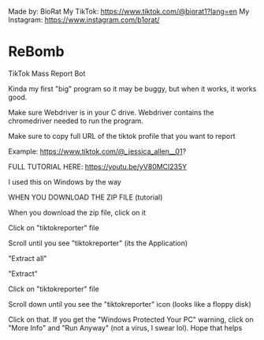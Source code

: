 Made by: BioRat
My TikTok: https://www.tiktok.com/@biorat1?lang=en
My Instagram: https://www.instagram.com/b1orat/


# ReBomb
TikTok Mass Report Bot

Kinda my first "big" program so it may be buggy, but when it works, it works good. 

Make sure Webdriver is in your C drive. Webdriver contains the chromedriver needed to run the program.

Make sure to copy full URL of the tiktok profile that you want to report

Example: https://www.tiktok.com/@_jessica_allen__01?

FULL TUTORIAL HERE: https://youtu.be/yV80MCl235Y

I used this on Windows by the way


WHEN YOU DOWNLOAD THE ZIP FILE (tutorial)

When you download the zip file, click on it

Click on "tiktokreporter" file

Scroll until you see "tiktokreporter" (its the Application)

"Extract all" 

"Extract"

Click on "tiktokreporter" file 

Scroll down until you see the "tiktokreporter" icon (looks like a floppy disk)

Click on that.  If you get the "Windows Protected Your PC" warning, click on "More Info" and "Run Anyway" (not a virus, I swear lol).  Hope that helps
